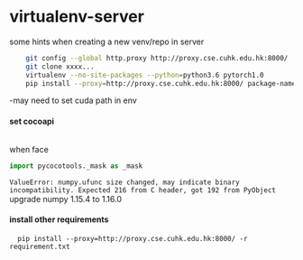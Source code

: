 # virtualenv-server
some hints when creating a new venv/repo in server

```bash
    git config --global http.proxy http://proxy.cse.cuhk.edu.hk:8000/
    git clone xxxx...
    virtualenv --no-site-packages --python=python3.6 pytorch1.0
    pip install --proxy=http://proxy.cse.cuhk.edu.hk:8000/ package-name
```

-may need to set cuda path in env

#### set cocoapi
  ```git clone https://github.com/cocodataset/cocoapi.git
```

when face
```python
import pycocotools._mask as _mask
```

`ValueError: numpy.ufunc size changed, may indicate binary incompatibility. Expected 216 from C header, got 192 from PyObject`
upgrade numpy 1.15.4 to 1.16.0

#### install other requirements
```  pip install --proxy=http://proxy.cse.cuhk.edu.hk:8000/ -r requirement.txt```
